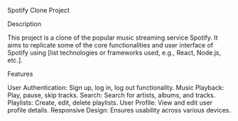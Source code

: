 Spotify Clone Project

Description

This project is a clone of the popular music streaming service Spotify. It aims to replicate some of the core functionalities and user interface of Spotify using [list technologies or frameworks used, e.g., React, Node.js, etc.].

Features

User Authentication: Sign up, log in, log out functionality.
Music Playback: Play, pause, skip tracks.
Search: Search for artists, albums, and tracks.
Playlists: Create, edit, delete playlists.
User Profile: View and edit user profile details.
Responsive Design: Ensures usability across various devices.
